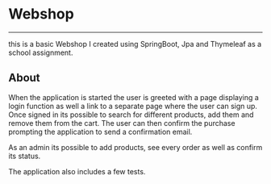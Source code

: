 # Webshop

--- 

this is a basic Webshop I created using SpringBoot, Jpa and Thymeleaf as a school assignment.
## About
When the application is started the user is greeted with a page displaying a login function as well a link to a separate 
page where the user can sign up. Once signed in its possible to search for different products, add them and remove them 
from the cart. The user can then confirm the purchase prompting the application to send a confirmation email.

As an admin its possible to add products, see every order as well as confirm its status.

The application also includes a few tests.

